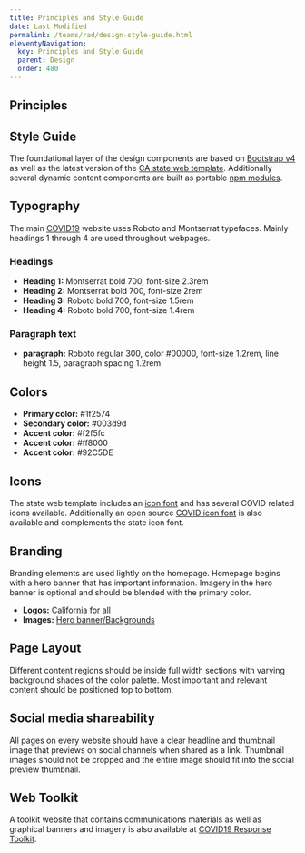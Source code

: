 ```yaml
---
title: Principles and Style Guide
date: Last Modified
permalink: /teams/rad/design-style-guide.html
eleventyNavigation:
  key: Principles and Style Guide
  parent: Design
  order: 480
--- 
```

## Principles

## Style Guide

The foundational layer of the design components are based on [Bootstrap v4](https://getbootstrap.com) as well as the latest version of the [CA state web template](https://beta.template.webstandards.ca.gov). Additionally several dynamic content components are built as portable [npm modules](https://www.npmjs.com/search?q=cagov). 

## Typography
The main [COVID19](https://covid19.ca.gov) website uses Roboto and Montserrat typefaces. Mainly headings 1 through 4 are used throughout webpages. 

### Headings 
* **Heading 1:** Montserrat bold 700, font-size 2.3rem
* **Heading 2:** Montserrat bold 700, font-size 2rem
* **Heading 3:** Roboto bold 700, font-size 1.5rem
* **Heading 4:** Roboto bold 700, font-size 1.4rem

### Paragraph text 
* **paragraph:** Roboto regular 300, color #00000, font-size 1.2rem,  line height 1.5, paragraph spacing 1.2rem

## Colors
* **Primary color:** #1f2574
* **Secondary color:** #003d9d
* **Accent color:** #f2f5fc
* **Accent color:** #ff8000
* **Accent color:** #92C5DE

## Icons
The state web template includes an [icon font](https://beta.template.webstandards.ca.gov/sample/icon-fonts.html) and has several COVID related icons available. Additionally an open source [COVID icon font](https://fontawesome.com/icons?d=gallery&q=covid-19&m=free) is also available and complements the state icon font. 

## Branding 
Branding elements are used lightly on the homepage. Homepage begins with a hero banner that has important information. Imagery in the hero banner is optional and should be blended with the primary color. 

* **Logos:** [California for all](https://govca.app.box.com/s/8wsb5ytp1sv2ivh5o0seqzz82sbt1oe5)
* **Images:** [Hero banner/Backgrounds](https://govca.app.box.com/s/1vk3x2d20fjplsciqonrrohdrlr8vzs3)

## Page Layout
Different content regions should be inside full width sections with varying background shades of the color palette. Most important and relevant content should be positioned top to bottom.

## Social media shareability
All pages on every website should have a clear headline and thumbnail image that previews on social channels when shared as a link. Thumbnail images should not be cropped and the entire image should fit into the social preview thumbnail. 


## Web Toolkit
A toolkit website that contains communications materials as well as graphical banners and imagery is also available at [COVID19 Response Toolkit](https://toolkit.covid19.ca.gov/partners/).
 
